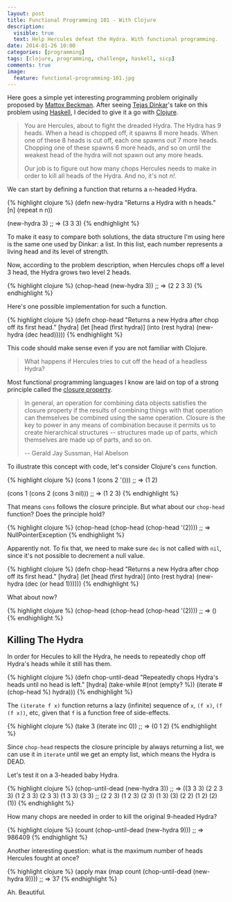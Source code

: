```yaml
---
layout: post
title: Functional Programming 101 - With Clojure
description:
  visible: true
  text: Help Hercules defeat the Hydra. With functional programming.
date: 2014-01-26 10:00
categories: [programming]
tags: [clojure, programming, challenge, haskell, sicp]
comments: true
image:
  feature: functional-programming-101.jpg
---
```


Here goes a simple yet interesting programming problem originally proposed by
[Mattox Beckman](http://www.iit.edu/csl/cs/faculty/beckman_mattox.shtml). After
seeing [Tejas Dinkar](http://blog.gja.in/2014/01/functional-programming-101-with-haskell.html)'s
take on this problem using [Haskell](http://haskell.org), I decided to give it
a go with [Clojure](http://clojure.org).

> You are Hercules, about to fight the dreaded Hydra. The Hydra has 9 heads.
> When a head is chopped off, it spawns 8 more heads. When one of these 8 heads
> is cut off, each one spawns out 7 more heads. Chopping one of these spawns 6
> more heads, and so on until the weakest head of the hydra will not spawn out
> any more heads.
>
> Our job is to figure out how many chops Hercules needs to make in order to
> kill all heads of the Hydra. And no, it's not _n!_.

We can start by defining a function that returns a `n`-headed Hydra.

{% highlight clojure %}
(defn new-hydra
  "Returns a Hydra with n heads."
  [n]
  (repeat n n))

(new-hydra 3)
;; => (3 3 3)
{% endhighlight %}

To make it easy to compare both solutions, the data structure I'm using here
is the same one used by Dinkar: a list. In this list, each number represents
a living head and its level of strength.

Now, according to the problem description, when Hercules chops off a level 3
head, the Hydra grows two level 2 heads.

{% highlight clojure %}
(chop-head (new-hydra 3))
;; => (2 2 3 3)
{% endhighlight %}

Here's one possible implementation for such a function.

{% highlight clojure %}
(defn chop-head
  "Returns a new Hydra after chop off its first head."
  [hydra]
  (let [head (first hydra)]
    (into (rest hydra)
          (new-hydra (dec head)))))
{% endhighlight %}

This code should make sense even if you are not familiar with Clojure.

<blockquote class="pullquote">
What happens if Hercules tries to cut off the head of a headless Hydra?
</blockquote>

Most functional programming languages I know are laid on top of a strong principle
called the [closure property](http://mitpress.mit.edu/sicp/full-text/book/book-Z-H-15.html#%_sec_2.2).

> In general, an operation for combining data objects satisfies the closure
> property if the results of combining things with that operation can
> themselves be combined using the same operation. Closure is the key to power
> in any means of combination because it permits us to create hierarchical
> structures --  structures made up of parts, which themselves are made up of
> parts, and so on.
>
> -- Gerald Jay Sussman, Hal Abelson

To illustrate this concept with code, let's consider Clojure's `cons` function.

{% highlight clojure %}
(cons 1 (cons 2 '()))
;; => (1 2)

(cons 1 (cons 2 (cons 3 nil)))
;; => (1 2 3)
{% endhighlight %}

That means `cons` follows the closure principle. But what about our `chop-head`
function? Does the principle hold?

{% highlight clojure %}
(chop-head (chop-head (chop-head '(2))))
;; => NullPointerException
{% endhighlight %}

Apparently not. To fix that, we need to make sure `dec` is not called with
`nil`, since it's not possible to decrement a null value.

{% highlight clojure %}
(defn chop-head
  "Returns a new Hydra after chop off its first head."
  [hydra]
  (let [head (first hydra)]
    (into (rest hydra)
          (new-hydra (dec (or head 1))))))
{% endhighlight %}

What about now?

{% highlight clojure %}
(chop-head (chop-head (chop-head '(2))))
;; => ()
{% endhighlight %}

## Killing The Hydra

In order for Hecules to kill the Hydra, he needs to repeatedly chop off Hydra's
heads while it still has them.

{% highlight clojure %}
(defn chop-until-dead
  "Repeatedly chops Hydra's heads until no head is left."
  [hydra]
  (take-while #(not (empty? %))
              (iterate #(chop-head %) hydra)))
{% endhighlight %}

The `(iterate f x)` function returns a lazy (infinite) sequence of `x`, `(f x)`,
`(f (f x))`, etc, given that `f` is a function free of side-effects.

{% highlight clojure %}
(take 3 (iterate inc 0))
;; => (0 1 2)
{% endhighlight %}

Since `chop-head` respects the closure principle by always returning a list,
we can use it in `iterate` until we get an empty list, which means the Hydra
is DEAD.

Let's test it on a 3-headed baby Hydra.

{% highlight clojure %}
(chop-until-dead (new-hydra 3))
;; => ((3 3 3) (2 2 3 3) (1 2 3 3) (2 3 3) (1 3 3) (3 3)
;;     (2 2 3) (1 2 3) (2 3) (1 3) (3) (2 2) (1 2) (2) (1))
{% endhighlight %}

How many chops are needed in order to kill the original 9-headed Hydra?

{% highlight clojure %}
(count (chop-until-dead (new-hydra 9)))
;; => 986409
{% endhighlight %}

Another interesting question: what is the maximum number of heads Hercules
fought at once?

{% highlight clojure %}
(apply max
       (map count
            (chop-until-dead (new-hydra 9))))
;; => 37
{% endhighlight %}

Ah. Beautiful.
